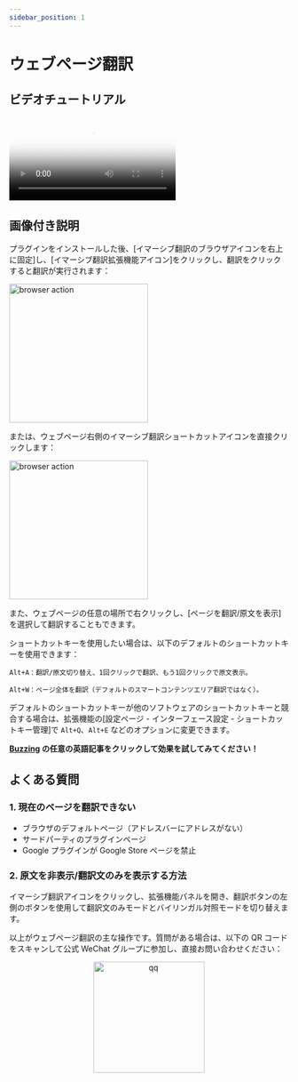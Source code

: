 ```yaml
---
sidebar_position: 1
---
```


# ウェブページ翻訳

## ビデオチュートリアル

<video
  controls
  poster="https://immersivetranslate.com/assets/price/video-poster-zh-Hans.png"
  src="https://s.immersivetranslate.com/assets/uploads/full-intro-zh-CN-rYaxVV.mp4"
/>

## 画像付き説明

プラグインをインストールした後、[イマーシブ翻訳のブラウザアイコンを右上に固定]し、[イマーシブ翻訳拡張機能アイコン]をクリックし、翻訳をクリックすると翻訳が実行されます：

<img src="https://s.immersivetranslate.com/static/official-static/assets/browser-panel-v2.png" alt="browser action" width="250" />

または、ウェブページ右側のイマーシブ翻訳ショートカットアイコンを直接クリックします：

<img src="https://s.immersivetranslate.com/assets/sidebar-shortcut.jpeg" alt="browser action" width="250" />

また、ウェブページの任意の場所で右クリックし、[ページを翻訳/原文を表示]を選択して翻訳することもできます。

ショートカットキーを使用したい場合は、以下のデフォルトのショートカットキーを使用できます：

    Alt+A：翻訳/原文切り替え、1回クリックで翻訳、もう1回クリックで原文表示。

    Alt+W：ページ全体を翻訳（デフォルトのスマートコンテンツエリア翻訳ではなく）。

デフォルトのショートカットキーが他のソフトウェアのショートカットキーと競合する場合は、拡張機能の[設定ページ - インターフェース設定 - ショートカットキー管理]で `Alt+Q`、`Alt+E` などのオプションに変更できます。

**[Buzzing](https://www.buzzing.cc/) の任意の英語記事をクリックして効果を試してみてください！**

## よくある質問

### 1. 現在のページを翻訳できない

- ブラウザのデフォルトページ（アドレスバーにアドレスがない）
- サードパーティのプラグインページ
- Google プラグインが Google Store ページを禁止

### 2. 原文を非表示/翻訳文のみを表示する方法

イマーシブ翻訳アイコンをクリックし、拡張機能パネルを開き、翻訳ボタンの左側のボタンを使用して翻訳文のみモードとバイリンガル対照モードを切り替えます。

以上がウェブページ翻訳の主な操作です。質問がある場合は、以下の QR コードをスキャンして公式 WeChat グループに参加し、直接お問い合わせください：

<div align="center">
<img src="https://s.immersivetranslate.com/assets/r2-uploads/wechat-contact4.png" width="200" alt="qq" />
</div>
